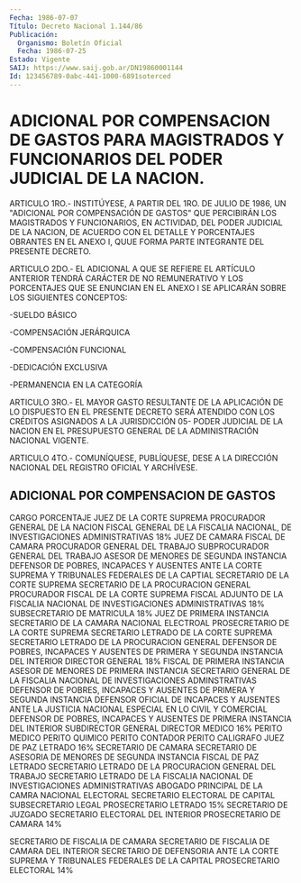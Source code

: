 ```yaml
---
Fecha: 1986-07-07
Título: Decreto Nacional 1.144/86
Publicación:
  Organismo: Boletín Oficial
  Fecha: 1986-07-25
Estado: Vigente
SAIJ: https://www.saij.gob.ar/DN19860001144
Id: 123456789-0abc-441-1000-6891soterced
---
```

# ADICIONAL POR COMPENSACION DE GASTOS PARA MAGISTRADOS Y FUNCIONARIOS DEL PODER JUDICIAL DE LA NACION.

<a id="1"></a>
ARTICULO  1RO.-    INSTITÚYESE,  A PARTIR DEL 1RO. DE JULIO DE 1986, UN "ADICIONAL POR COMPENSACIÓN DE  GASTOS" QUE PERCIBIRÁN LOS MAGISTRADOS Y FUNCIONARIOS, EN ACTIVIDAD,  DEL PODER JUDICIAL DE LA NACION,  DE  ACUERDO CON EL DETALLE Y PORCENTAJES  OBRANTES  EN  EL ANEXO I, QUUE  FORMA  PARTE  INTEGRANTE  DEL  PRESENTE DECRETO.

<a id="2"></a>
ARTICULO  2DO.-  EL  ADICIONAL  A  QUE  SE REFIERE EL ARTÍCULO ANTERIOR TENDRÁ CARÁCTER DE NO REMUNERATIVO Y  LOS  PORCENTAJES QUE SE  ENUNCIAN  EN  EL  ANEXO  I  SE  APLICARÁN  SOBRE LOS SIGUIENTES CONCEPTOS:

-SUELDO BÁSICO

-COMPENSACIÓN JERÁRQUICA

-COMPENSACIÓN FUNCIONAL

-DEDICACIÓN EXCLUSIVA

-PERMANENCIA EN LA CATEGORÍA

<a id="3"></a>
ARTICULO 3RO.- EL MAYOR GASTO RESULTANTE DE LA APLICACIÓN DE LO DISPUESTO  EN  EL  PRESENTE  DECRETO SERÁ ATENDIDO CON LOS CRÉDITOS ASIGNADOS  A LA JURISDICCIÓN 05-  PODER JUDICIAL DE LA NACION EN EL PRESUPUESTO  GENERAL  DE  LA ADMINISTRACIÓN  NACIONAL  VIGENTE.

<a id="4"></a>
ARTICULO  4TO.-  COMUNÍQUESE,  PUBLÍQUESE, DESE A LA DIRECCIÓN NACIONAL DEL REGISTRO OFICIAL Y ARCHÍVESE.

## ADICIONAL POR COMPENSACION DE GASTOS

<a id="1"></a>
CARGO                                               PORCENTAJE JUEZ DE LA CORTE SUPREMA PROCURADOR GENERAL DE LA NACION FISCAL GENERAL DE LA FISCALIA NACIONAL, DE INVESTIGACIONES ADMINISTRATIVAS                     18% JUEZ DE CAMARA FISCAL DE CAMARA PROCURADOR GENERAL DEL TRABAJO SUBPROCURADOR GENERAL DEL TRABAJO ASESOR DE MENORES DE SEGUNDA INSTANCIA DEFENSOR DE POBRES, INCAPACES Y AUSENTES ANTE LA CORTE SUPREMA Y TRIBUNALES FEDERALES DE LA CAPTIAL SECRETARIO DE LA CORTE SUPREMA SECRETARIO  DE LA PROCURACION GENERAL PROCURADOR FISCAL DE LA CORTE SUPREMA FISCAL ADJUNTO DE LA FISCALIA NACIONAL DE INVESTIGACIONES ADMINISTRATIVAS                     18% SUBSECRETARIO DE MATRICULA                           18% JUEZ DE PRIMERA INSTANCIA SECRETARIO DE LA CAMARA NACIONAL ELECTROAL PROSECRETARIO DE LA CORTE SUPREMA SECRETARIO LETRADO DE LA CORTE SUPREMA SECRETARIO LETRADO DE LA PROCURACION GENERAL DEFENSOR DE POBRES, INCAPACES Y AUSENTES DE PRIMERA Y SEGUNDA INSTANCIA DEL INTERIOR DIRECTOR GENERAL                                     18% FISCAL DE PRIMERA INSTANCIA ASESOR DE MENORES DE PRIMERA INSTANCIA SECRETARIO GENERAL DE LA FISCALIA NACIONAL DE INVESTIGACIONES ADMINSTRATIVAS DEFENSOR DE POBRES, INCAPACES Y AUSENTES DE PRIMERA Y SEGUNDA INSTANCIA DEFENSOR OFICIAL DE INCAPACES Y AUSENTES ANTE LA JUSTICIA NACIONAL ESPECIAL EN LO CIVIL Y COMERCIAL DEFENSOR DE POBRES, INCAPACES Y AUSENTES DE PRIMERA INSTANCIA DEL INTERIOR SUBDIRECTOR GENERAL DIRECTOR MEDICO                                      16% PERITO MEDICO PERITO QUIMICO PERITO CONTADOR PERITO CALIGRAFO JUEZ DE PAZ LETRADO                                  16% SECRETARIO DE CAMARA SECRETARIO DE ASESORIA DE MENORES DE SEGUNDA INSTANCIA FISCAL DE PAZ LETRADO SECRETARIO LETRADO DE LA PROCURACION GENERAL DEL TRABAJO SECRETARIO LETRADO DE LA FISCALIA NACIONAL DE INVESTIGACIONES ADMINISTRATIVAS ABOGADO PRINCIPAL DE LA CAMRA NACIONAL ELECTORAL SECRETARIO ELECTORAL DE CAPITAL SUBSECRETARIO LEGAL PROSECRETARIO LETRADO                                15% SECRETARIO DE JUZGADO SECRETARIO ELECTORAL DEL INTERIOR PROSECRETARIO  DE  CAMARA                                   14%

SECRETARIO DE FISCALIA DE CAMARA SECRETARIO DE FISCALIA DE CAMARA DEL INTERIOR SECRETARIO DE DEFENSORIA ANTE LA CORTE SUPREMA Y TRIBUNALES FEDERALES DE LA CAPITAL PROSECRETARIO ELECTORAL                                14%